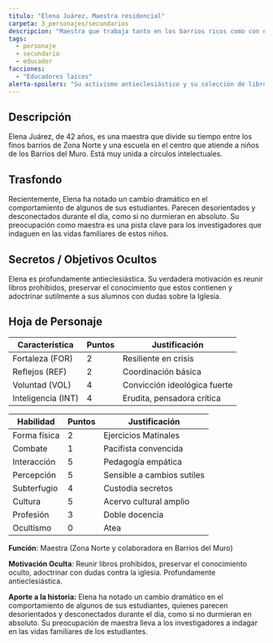 ```yaml
---
titulo: "Elena Juárez, Maestra residencial"
carpeta: 3_personajes/secundarios
descripcion: "Maestra que trabaja tanto en los barrios ricos como con niños de los Barrios del Muro, y que secretamente lucha contra la influencia de la Iglesia."
tags:
  - personaje
  - secundario
  - educador
facciones:
  - "Educadores laicos"
alerta-spoilers: "Su activismo antieclesiástico y su colección de libros prohibidos son un secreto peligroso."
---
```


## Descripción

Elena Juárez, de 42 años, es una maestra que divide su tiempo entre los finos barrios de Zona Norte y una escuela en el centro que atiende a niños de los Barrios del Muro. Está muy unida a círculos intelectuales.

## Trasfondo

Recientemente, Elena ha notado un cambio dramático en el comportamiento de algunos de sus estudiantes. Parecen desorientados y desconectados durante el día, como si no durmieran en absoluto. Su preocupación como maestra es una pista clave para los investigadores que indaguen en las vidas familiares de estos niños.

## Secretos / Objetivos Ocultos

Elena es profundamente antieclesiástica. Su verdadera motivación es reunir libros prohibidos, preservar el conocimiento que estos contienen y adoctrinar sutilmente a sus alumnos con dudas sobre la Iglesia.

## Hoja de Personaje

| **Característica** | **Puntos** | **Justificación** |
| --- | --- | --- |
| Fortaleza (FOR) | 2 | Resiliente en crisis |
| Reflejos (REF) | 2 | Coordinación básica |
| Voluntad (VOL) | 4 | Convicción ideológica fuerte |
| Inteligencia (INT) | 4 | Erudita, pensadora crítica |

| **Habilidad** | **Puntos** | **Justificación** |
| --- | --- | --- |
| Forma física | 2 | Ejercicios Matinales |
| Combate | 1 | Pacifista convencida |
| Interacción | 5 | Pedagogía empática |
| Percepción | 5 | Sensible a cambios sutiles |
| Subterfugio | 4 | Custodia secretos |
| Cultura | 5 | Acervo cultural amplio |
| Profesión | 3 | Doble docencia |
| Ocultismo | 0 | Atea |

**Función**: Maestra (Zona Norte y colaboradora en Barrios del Muro)

**Motivación Oculta**: Reunir libros prohibidos, preservar el conocimiento oculto, adoctrinar con dudas contra la iglesia. Profundamente antieclesiástica.

**Aporte a la historia:** Elena ha notado un cambio dramático en el comportamiento de algunos de sus estudiantes, quienes parecen desorientados y desconectados durante el día, como si no durmieran en absoluto. Su preocupación de maestra lleva a los investigadores a indagar en las vidas familiares de los estudiantes. 